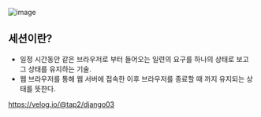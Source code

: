 ![image](https://user-images.githubusercontent.com/15938354/148953303-2dbeb99f-5afc-45a6-ad2a-97fc89542e35.png)

## 세션이란?

- 일정 시간동안 같은 브라우저로 부터 들어오는 일련의 요구를 하나의 상태로 보고 그 상태를 유지하는 기술.
- 웹 브라우저를 통해 웹 서버에 접속한 이후 브라우저를 종료할 때 까지 유지되는 상태를 뜻한다.


https://velog.io/@tap2/django03
